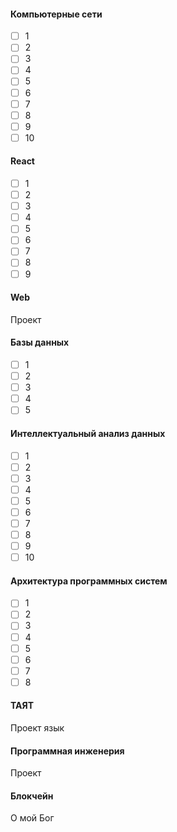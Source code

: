 #### Компьютерные сети

- [ ] 1
- [ ] 2
- [ ] 3
- [ ] 4
- [ ] 5
- [ ] 6
- [ ] 7
- [ ] 8
- [ ] 9
- [ ] 10
#### React
- [ ] 1
- [ ] 2
- [ ] 3
- [ ] 4
- [ ] 5
- [ ] 6
- [ ] 7
- [ ] 8
- [ ] 9
#### Web

Проект
#### Базы данных

- [ ] 1
- [ ] 2
- [ ] 3
- [ ] 4
- [ ] 5
#### Интеллектуальный анализ данных

- [ ] 1
- [ ] 2
- [ ] 3
- [ ] 4
- [ ] 5
- [ ] 6
- [ ] 7
- [ ] 8
- [ ] 9
- [ ] 10
#### Архитектура программных систем
- [ ] 1
- [ ] 2
- [ ] 3
- [ ] 4
- [ ] 5
- [ ] 6
- [ ] 7
- [ ] 8

#### ТАЯТ

Проект язык
#### Программная инженерия

Проект
#### Блокчейн

О мой Бог